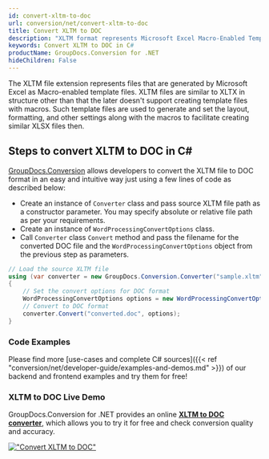 ```yaml
---
id: convert-xltm-to-doc
url: conversion/net/convert-xltm-to-doc
title: Convert XLTM to DOC
description: "XLTM format represents Microsoft Excel Macro-Enabled Template with .xltm extension. Learn how to convert XLTM to DOC file programmatically in C# language using GroupDocs.Conversion for .NET library."
keywords: Convert XLTM to DOC in C#
productName: GroupDocs.Conversion for .NET
hideChildren: False
---
```


The XLTM file extension represents files that are generated by Microsoft Excel as Macro-enabled template files. XLTM files are similar to XLTX in structure other than that the later doesn't support creating template files with macros. Such template files are used to generate and set the layout, formatting, and other settings along with the macros to facilitate creating similar XLSX files then.

## Steps to convert XLTM to DOC in C#

[GroupDocs.Conversion](https://products.groupdocs.com/conversion/net) allows developers to convert the XLTM file to DOC format in an easy and intuitive way just using a few lines of code as described below:

* Create an instance of `Converter` class and pass source XLTM file path as a constructor parameter. You may specify absolute or relative file path as per your requirements. 
* Create an instance of `WordProcessingConvertOptions` class.
* Call `Converter` class `Convert` method and pass the filename for the converted DOC file and the `WordProcessingConvertOptions` object from the previous step as parameters.

```csharp
// Load the source XLTM file
using (var converter = new GroupDocs.Conversion.Converter("sample.xltm"))
{
    // Set the convert options for DOC format
    WordProcessingConvertOptions options = new WordProcessingConvertOptions();
    // Convert to DOC format
    converter.Convert("converted.doc", options);
}
```

### Code Examples

Please find more [use-cases and complete C# sources]({{< ref "conversion/net/developer-guide/examples-and-demos.md" >}}) of our backend and frontend examples and try them for free!

### XLTM to DOC Live Demo

GroupDocs.Conversion for .NET provides an online [**XLTM to DOC converter**](https://products.groupdocs.app/conversion/xltm-to-doc), which allows you to try it for free and check conversion quality and accuracy.

[!["Convert XLTM to DOC"](conversion/net/images/convert-xltm-to-doc.png)](https://products.groupdocs.app/conversion/xltm-to-doc)